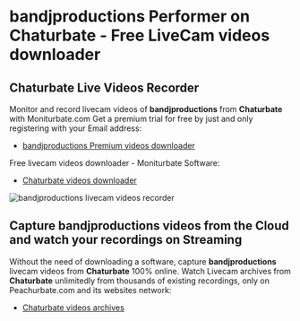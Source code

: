 # bandjproductions Performer on Chaturbate - Free LiveCam videos downloader

## Chaturbate Live Videos Recorder

Monitor and record livecam videos of **bandjproductions** from **Chaturbate** with Moniturbate.com
Get a premium trial for free by just and only registering with your Email address:
* [bandjproductions Premium videos downloader](https://moniturbate.com/request-demo-licence-key.html)

Free livecam videos downloader - Moniturbate Software:
* [Chaturbate videos downloader](https://moniturbate.com/moniturbate-download-software.html)

![bandjproductions livecam videos recorder](https://peachurnet.com/templates/moniturbate-software.png)


## Capture bandjproductions videos from the Cloud and watch your recordings on Streaming

Without the need of downloading a software, capture **bandjproductions** livecam videos from **Chaturbate** 100% online.
Watch Livecam archives from **Chaturbate** unlimitedly from thousands of existing recordings, only on Peachurbate.com and its websites network:
* [Chaturbate videos archives](https://peachurnet.com/)